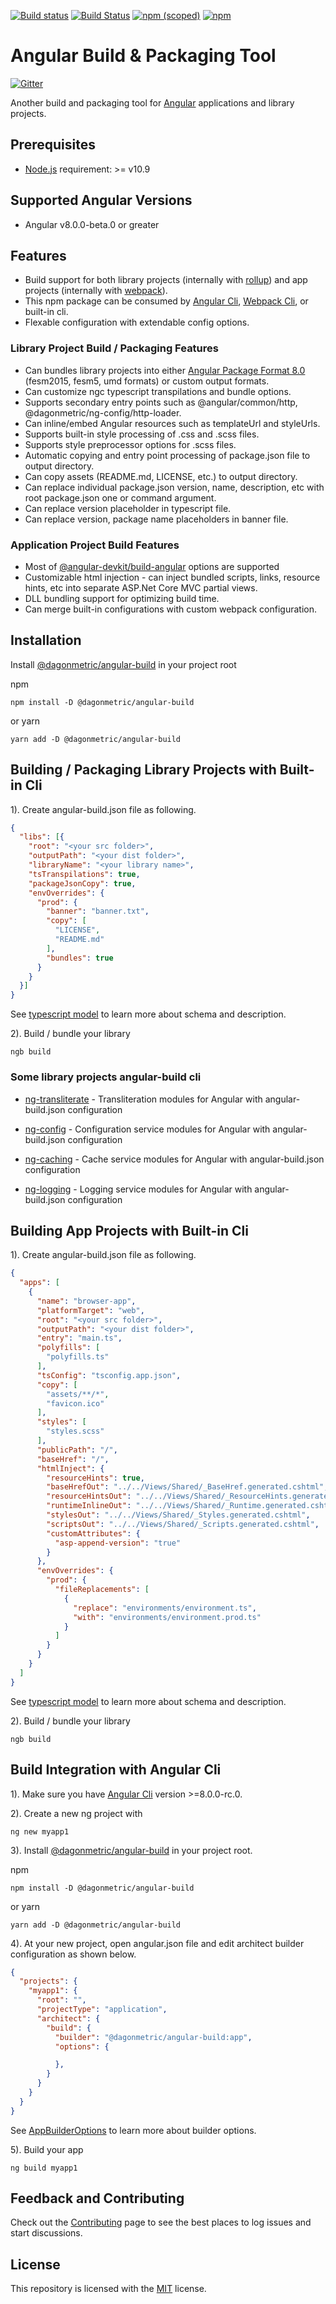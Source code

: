 [![Build status](https://ci.appveyor.com/api/projects/status/195c2h2orc2q2rur?svg=true)](https://ci.appveyor.com/project/admindagonmetriccom/angular-build)
[![Build Status](https://dev.azure.com/DagonMetric/angular-build/_apis/build/status/DagonMetric.angular-build?branchName=master)](https://dev.azure.com/DagonMetric/angular-build/_build/latest?definitionId=3&branchName=master)
[![npm (scoped)](https://img.shields.io/npm/v/@dagonmetric/angular-build.svg)](https://www.npmjs.com/package/@dagonmetric/angular-build)
[![npm](https://img.shields.io/npm/dm/@dagonmetric/angular-build.svg)](https://www.npmjs.com/package/@dagonmetric/angular-build)

# Angular Build & Packaging Tool

[![Gitter](https://badges.gitter.im/DagonMetric/general.svg)](https://gitter.im/DagonMetric/general?utm_source=badge&utm_medium=badge&utm_campaign=pr-badge)

Another build and packaging tool for [Angular](https://angular.io/) applications and library projects.

## Prerequisites

* [Node.js](https://nodejs.org/en/download/) requirement:  >= v10.9

## Supported Angular Versions

* Angular v8.0.0-beta.0 or greater

## Features

* Build support for both library projects (internally with [rollup](https://rollupjs.org)) and app projects (internally with [webpack](https://webpack.js.org)).
* This npm package can be consumed by [Angular Cli](https://cli.angular.io), [Webpack Cli](https://www.npmjs.com/package/webpack-cli), or built-in cli.
* Flexable configuration with extendable config options.

### Library Project Build / Packaging Features

* Can bundles library projects into either [Angular Package Format 8.0](https://docs.google.com/document/d/1CZC2rcpxffTDfRDs6p1cfbmKNLA6x5O-NtkJglDaBVs/preview) (fesm2015, fesm5, umd formats) or custom output formats.
* Can customize ngc typescript transpilations and bundle options.
* Supports secondary entry points such as @angular/common/http, @dagonmetric/ng-config/http-loader.
* Can inline/embed Angular resources such as templateUrl and styleUrls.
* Supports built-in style processing of .css and .scss files.
* Supports style preprocessor options for .scss files.
* Automatic copying and entry point processing of package.json file to output directory.
* Can copy assets (README.md, LICENSE, etc.) to output directory.
* Can replace individual package.json version, name, description, etc with root package.json one or command argument.
* Can replace version placeholder in typescript file.
* Can replace version, package name placeholders in banner file.

### Application Project Build Features

* Most of [@angular-devkit/build-angular](https://www.npmjs.com/package/@angular-devkit/build-angular) options are supported
* Customizable html injection - can inject bundled scripts, links, resource hints, etc into separate ASP.Net Core MVC partial views.
* DLL bundling support for optimizing build time.
* Can merge built-in configurations with custom webpack configuration.

## Installation

Install [@dagonmetric/angular-build](https://www.npmjs.com/package/@dagonmetric/angular-build) in your project root

npm

```shell
npm install -D @dagonmetric/angular-build
```

or yarn

```shell
yarn add -D @dagonmetric/angular-build
```

## Building / Packaging Library Projects with Built-in Cli

1). Create angular-build.json file as following.

```json
{
  "libs": [{
    "root": "<your src folder>",
    "outputPath": "<your dist folder>",
    "libraryName": "<your library name>",
    "tsTranspilations": true,
    "packageJsonCopy": true,
    "envOverrides": {
      "prod": {
        "banner": "banner.txt",
        "copy": [
          "LICENSE",
          "README.md"
        ],
        "bundles": true
      }
    }
  }]
}
```

See [typescript model](https://github.com/DagonMetric/angular-build/blob/master/src/models/lib-project-config.ts) to learn more about schema and description.

2). Build / bundle your library

```shell
ngb build
```

### Some library projects angular-build cli

* [ng-transliterate](https://github.com/DagonMetric/ng-transliterate) - Transliteration modules for Angular with angular-build.json configuration

* [ng-config](https://github.com/DagonMetric/ng-config) - Configuration service modules for Angular with angular-build.json configuration

* [ng-caching](https://github.com/DagonMetric/ng-caching) - Cache service modules for Angular with angular-build.json configuration

* [ng-logging](https://github.com/DagonMetric/ng-logging) - Logging service modules for Angular with angular-build.json configuration

## Building App Projects with Built-in Cli

1). Create angular-build.json file as following.

```json
{  
  "apps": [
    {
      "name": "browser-app",
      "platformTarget": "web",
      "root": "<your src folder>",
      "outputPath": "<your dist folder>",
      "entry": "main.ts",
      "polyfills": [
        "polyfills.ts"
      ],
      "tsConfig": "tsconfig.app.json",
      "copy": [
        "assets/**/*",
        "favicon.ico"
      ],
      "styles": [
        "styles.scss"
      ],
      "publicPath": "/",
      "baseHref": "/",
      "htmlInject": {
        "resourceHints": true,
        "baseHrefOut": "../../Views/Shared/_BaseHref.generated.cshtml",
        "resourceHintsOut": "../../Views/Shared/_ResourceHints.generated.cshtml",
        "runtimeInlineOut": "../../Views/Shared/_Runtime.generated.cshtml",
        "stylesOut": "../../Views/Shared/_Styles.generated.cshtml",
        "scriptsOut": "../../Views/Shared/_Scripts.generated.cshtml",
        "customAttributes": {
          "asp-append-version": "true"
        }
      },
      "envOverrides": {
        "prod": {
          "fileReplacements": [
            {
              "replace": "environments/environment.ts",
              "with": "environments/environment.prod.ts"
            }
          ]
        }
      }
    }
  ]
}
```

See [typescript model](https://github.com/DagonMetric/angular-build/blob/master/src/models/app-project-config.ts) to learn more about schema and description.

2). Build / bundle your library

```shell
ngb build
```

## Build Integration with Angular Cli

1). Make sure you have [Angular Cli](https://www.npmjs.com/package/@angular/cli) version >=8.0.0-rc.0.

2). Create a new ng project with

```shell
ng new myapp1
```

3). Install [@dagonmetric/angular-build](https://www.npmjs.com/package/@dagonmetric/angular-build) in your project root.

npm

```shell
npm install -D @dagonmetric/angular-build
```

or yarn

```shell
yarn add -D @dagonmetric/angular-build
```

4). At your new project, open angular.json file and edit architect builder configuration as shown below.

```json
{
  "projects": {
    "myapp1": {
      "root": "",
      "projectType": "application",
      "architect": {
        "build": {
          "builder": "@dagonmetric/angular-build:app",
          "options": {

          },
        }
      }
    }
  }
}
```

See [AppBuilderOptions](https://github.com/DagonMetric/angular-build/blob/master/src/architect/models/app-builder-options.ts) to learn more about builder options.

5). Build your app

```shell
ng build myapp1
```

## Feedback and Contributing

Check out the [Contributing](https://github.com/DagonMetric/angular-build/blob/master/CONTRIBUTING.md) page to see the best places to log issues and start discussions.

## License

This repository is licensed with the [MIT](https://github.com/DagonMetric/angular-build/blob/master/LICENSE) license.